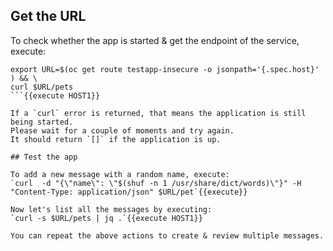

## Get the URL

To check whether the app is started & get the endpoint of the service, execute:
```
export URL=$(oc get route testapp-insecure -o jsonpath='{.spec.host}'  ) && \
curl $URL/pets
```{{execute HOST1}}

If a `curl` error is returned, that means the application is still being started.
Please wait for a couple of moments and try again.
It should return `[]` if the application is up.

## Test the app

To add a new message with a random name, execute:
`curl  -d "{\"name\": \"$(shuf -n 1 /usr/share/dict/words)\"}" -H "Content-Type: application/json" $URL/pet`{{execute}}

Now let's list all the messages by executing:
`curl -s $URL/pets | jq .`{{execute HOST1}}

You can repeat the above actions to create & review multiple messages.
